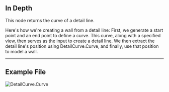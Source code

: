 ## In Depth
This node returns the curve of a detail line.

Here's how we're creating a wall from a detail line: First, we generate a start point and an end point to define a curve. This curve, along with a specified view, then serves as the input to create a detail line. We then extract the detail line's position using DetailCurve.Curve, and finally, use that position to model a wall.
___
## Example File

![DetailCurve.Curve](./Revit.Elements.DetailCurve.Curve_img.jpg)
